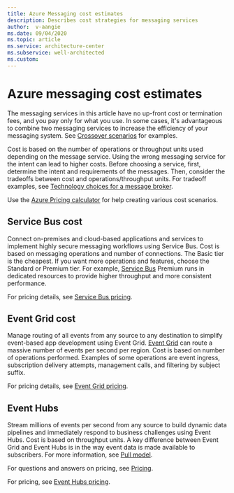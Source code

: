 ```yaml
---
title: Azure Messaging cost estimates
description: Describes cost strategies for messaging services
author:  v-aangie
ms.date: 09/04/2020
ms.topic: article
ms.service: architecture-center
ms.subservice: well-architected
ms.custom: 
---
```


# Azure messaging cost estimates

The messaging services in this article have no up-front cost or termination fees, and you pay only for what you use. In some cases, it's advantageous to combine two messaging services to increase the efficiency of your messaging system. See [Crossover scenarios](https://docs.microsoft.com/azure/architecture/guide/technology-choices/messaging#crossover-scenarios) for examples.

Cost is based on the number of operations or throughput units used depending on the message service. Using the wrong messaging service for the intent can lead to higher costs. Before choosing a service, first, determine the intent and requirements of the messages. Then, consider the tradeoffs between cost and operations/throughput units. For tradeoff examples, see [Technology choices for a message broker](https://docs.microsoft.com/azure/architecture/guide/technology-choices/messaging#technology-choices-for-a-message-broker).

Use the [Azure Pricing calculator](https://azure.microsoft.com/pricing/calculator/) for help creating various cost scenarios.

## Service Bus cost

Connect on-premises and cloud-based applications and services to implement highly secure messaging workflows using Service Bus. Cost is based on messaging operations and number of connections. The Basic tier is the cheapest. If you want more operations and features, choose the Standard or Premium tier. For example, [Service Bus](https://docs.microsoft.com/azure/architecture/reference-architectures/enterprise-integration/queues-events#service-bus) Premium runs in dedicated resources to provide higher throughput and more consistent performance.

For pricing details, see [Service Bus pricing](https://azure.microsoft.com/pricing/details/service-bus/).

## Event Grid cost

Manage routing of all events from any source to any destination to simplify event-based app development using Event Grid. [Event Grid](https://docs.microsoft.com/azure/architecture/reference-architectures/serverless/cloud-automation#event-grid) can route a massive number of events per second per region. Cost is based on number of operations performed. Examples of some operations are event ingress, subscription delivery attempts, management calls, and filtering by subject suffix.

For pricing details, see [Event Grid pricing](https://azure.microsoft.com/pricing/details/event-grid/).

## Event Hubs

Stream millions of events per second from any source to build dynamic data pipelines and immediately respond to business challenges using Event Hubs. Cost is based on throughput units. A key difference between Event Grid and Event Hubs is in the way event data is made available to subscribers. For more information, see [Pull model](https://docs.microsoft.com/azure/architecture/guide/technology-choices/messaging#pull-model-1).

For questions and answers on pricing, see [Pricing](https://docs.microsoft.com/azure/event-hubs/event-hubs-faq#pricing).

For pricing, see [Event Hubs pricing](https://azure.microsoft.com/pricing/details/event-hubs/).
